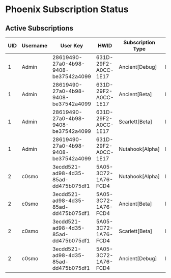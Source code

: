 # Phoenix Subscription Status

## Active Subscriptions

| UID | Username | User Key | HWID | Subscription Type | Duration | Remaining Time |
|-----|----------|----------|------|------------------|----------|----------------|
| 1 | Admin | 28619490-27a0-4b98-9408-be37542a4099 | 631D-29F2-A0CC-1E17 | Ancient[Debug] | Permanent | Permanent |
| 1 | Admin | 28619490-27a0-4b98-9408-be37542a4099 | 631D-29F2-A0CC-1E17 | Ancient[Beta] | Permanent | Permanent |
| 1 | Admin | 28619490-27a0-4b98-9408-be37542a4099 | 631D-29F2-A0CC-1E17 | Scarlett[Beta] | Permanent | Permanent |
| 1 | Admin | 28619490-27a0-4b98-9408-be37542a4099 | 631D-29F2-A0CC-1E17 | Nutahook[Alpha] | Permanent | Permanent |
| 2 | c0smo | 3ecdd521-ad98-4d35-85ad-dd475b075df1 | 5A05-3C72-1A76-FCD4 | Nutahook[Alpha] | Permanent | Permanent |
| 2 | c0smo | 3ecdd521-ad98-4d35-85ad-dd475b075df1 | 5A05-3C72-1A76-FCD4 | Ancient[Beta] | Permanent | Permanent |
| 2 | c0smo | 3ecdd521-ad98-4d35-85ad-dd475b075df1 | 5A05-3C72-1A76-FCD4 | Scarlett[Beta] | Permanent | Permanent |
| 2 | c0smo | 3ecdd521-ad98-4d35-85ad-dd475b075df1 | 5A05-3C72-1A76-FCD4 | Ancient[Debug] | Permanent | Permanent |
